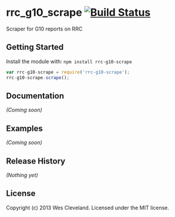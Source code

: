 # rrc_g10_scrape [![Build Status](https://secure.travis-ci.org/wescleveland/rrc-g10-scrape.png?branch=master)](http://travis-ci.org/wescleveland/rrc-g10-scrape)

Scraper for G10 reports on RRC

## Getting Started
Install the module with: `npm install rrc-g10-scrape`

```javascript
var rrc-g10-scrape = require('rrc-g10-scrape');
rrc-g10-scrape.scrape();
```

## Documentation
_(Coming soon)_

## Examples
_(Coming soon)_

## Release History
_(Nothing yet)_

## License
Copyright (c) 2013 Wes Cleveland. Licensed under the MIT license.
